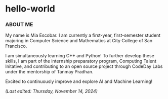 # hello-world

### ABOUT ME

My name is Mia Escobar. I am currently a first-year, first-semester student majoring in Computer Science and Mathematics at City College of San Francisco.

I am simultaneously learning C++ and Python! To further develop these skills, I am part of the internship preparatory program, Computing Talent Initative, and contributing to an open source project through CodeDay Labs under the mentorship of Tanmay Pradhan. 

Excited to continuously improve and explore AI and Machine Learning!

*(Last edited: Thursday, November 14, 2024)*
